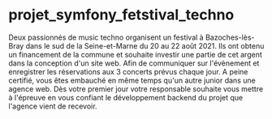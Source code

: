 # projet_symfony_fetstival_techno
Deux passionnés de music techno organisent un festival à Bazoches-lès-Bray dans le sud de la Seine-et-Marne du 20 au 22 août 2021.
Ils ont obtenu un financement de la commune et souhaite investir une partie de cet argent dans la conception d'un site web.
Afin de communiquer sur l'évènement et enregistrer les réservations aux 3 concerts prévus chaque jour.
A peine certifié, vous êtes embauché en même temps qu'un autre junior dans une agence web. 
Dès votre premier jour votre responsable souhaite vous mettre à l'épreuve en vous confiant le développement backend du projet que l'agence vient de recevoir.
